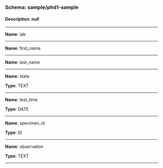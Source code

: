 
### Schema:         sample/phd1-sample
#### Description:   null

---

**Name**: lab

---

**Name**: first_name

---

**Name**: last_name

---

**Name**: state

**Type**: TEXT

---

**Name**: test_time

**Type**: DATE

---

**Name**: specimen_id

**Type**: ID

---

**Name**: observation

**Type**: TEXT

---
